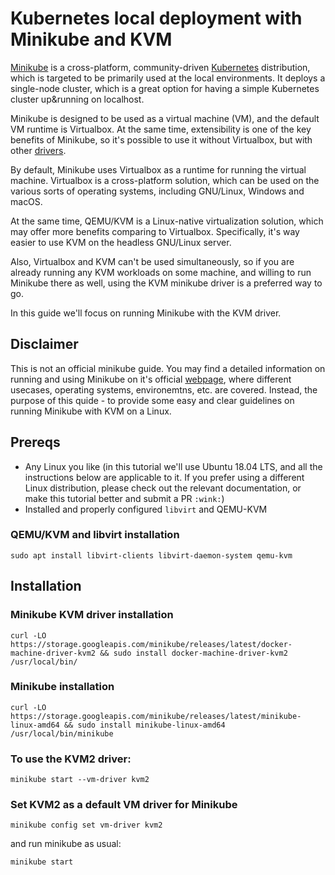 Kubernetes local deployment with Minikube and KVM
=================================================

[Minikube](https://github.com/kubernetes/minikube) is a cross-platform, community-driven [Kubernetes](https://kubernetes.io/) distribution, which is targeted to be primarily used at the local environments. It deploys a single-node cluster, which is a great option for having a simple Kubernetes cluster up&running on localhost.

Minikube is designed to be used as a virtual machine (VM), and the default VM runtime is Virtualbox. At the same time, extensibility is one of the key benefits of Minikube, so it's possible to use it without Virtualbox, but with other [drivers](https://github.com/kubernetes/minikube/blob/master/docs/drivers.md).

By default, Minikube uses Virtualbox as a runtime for running the virtual machine. Virtualbox is a cross-platform solution, which can be used on the various sorts of operating systems, including GNU/Linux, Windows and macOS.

At the same time, QEMU/KVM is a Linux-native virtualization solution, which may offer more benefits comparing to Virtualbox. Specifically, it's way easier to use KVM on the headless GNU/Linux server.

Also, Virtualbox and KVM can't be used simultaneously, so if you are already running any KVM workloads on some machine, and willing to run Minikube there as well, using the KVM minikube driver is a preferred way to go.

In this guide we'll focus on running Minikube with the KVM driver.

Disclaimer
----------

This is not an official minikube guide. You may find a detailed information on running and using Minikube on it's official [webpage](https://github.com/kubernetes/minikube/blob/master/docs/drivers.md), where different usecases, operating systems, environemtns, etc. are covered. Instead, the purpose of this quide - to provide some easy and clear guidelines on running Minikube with KVM on a Linux.

Prereqs
-------

-	Any Linux you like (in this tutorial we'll use Ubuntu 18.04 LTS, and all the instructions below are applicable to it. If you prefer using a different Linux distribution, please check out the relevant documentation, or make this tutorial better and submit a PR `:wink:`\)
-	Installed and properly configured `libvirt` and QEMU-KVM

### QEMU/KVM and libvirt installation

```shell
sudo apt install libvirt-clients libvirt-daemon-system qemu-kvm
```

Installation
------------

### Minikube KVM driver installation

```shell
curl -LO
https://storage.googleapis.com/minikube/releases/latest/docker-machine-driver-kvm2 && sudo install docker-machine-driver-kvm2 /usr/local/bin/
```

### Minikube installation

```shell
curl -LO
https://storage.googleapis.com/minikube/releases/latest/minikube-linux-amd64 && sudo install minikube-linux-amd64 /usr/local/bin/minikube
```

### To use the KVM2 driver:

```shell
minikube start --vm-driver kvm2
```

### Set KVM2 as a default VM driver for Minikube

```shell
minikube config set vm-driver kvm2
```

and run minikube as usual:

```shell
minikube start
```
